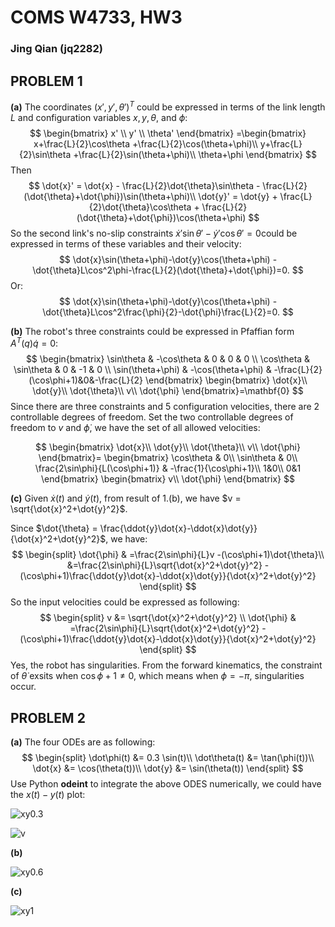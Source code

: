 # COMS W4733, HW3

### Jing Qian (jq2282)

## PROBLEM 1

**(a)** The coordinates $(x',y',\theta')^T$ could be expressed in terms of the link length $L$ and configuration variables $x, y, \theta,$ and $\phi$:
$$
\begin{bmatrix}
x' \\
y' \\
\theta' 
\end{bmatrix}  =\begin{bmatrix}
x+\frac{L}{2}\cos\theta +\frac{L}{2}\cos(\theta+\phi)\\
y+\frac{L}{2}\sin\theta +\frac{L}{2}\sin(\theta+\phi)\\
\theta+\phi 
\end{bmatrix}
$$
Then 
$$
\dot{x}' = \dot{x} - \frac{L}{2}\dot{\theta}\sin\theta - \frac{L}{2}(\dot{\theta}+\dot{\phi})\sin(\theta+\phi)\\
\dot{y}' = \dot{y} + \frac{L}{2}\dot{\theta}\cos\theta + \frac{L}{2}(\dot{\theta}+\dot{\phi})\cos(\theta+\phi)
$$
So the second link's no-slip constraints $\dot{x}'\sin\theta'-\dot{y}'\cos\theta' =0​$ could be expressed in terms of these variables and their velocity:
$$
\dot{x}\sin(\theta+\phi)-\dot{y}\cos(\theta+\phi) - \dot{\theta}L\cos^2\phi-\frac{L}{2}(\dot{\theta}+\dot{\phi})=0.
$$
Or:
$$
\dot{x}\sin(\theta+\phi)-\dot{y}\cos(\theta+\phi) - \dot{\theta}L\cos^2\frac{\phi}{2}-\dot{\phi}\frac{L}{2}=0.
$$


**(b)** The robot's three constraints could be expressed in Pfaffian form $A^T(q)\dot{q} = 0$:
$$
\begin{bmatrix} 
\sin\theta & -\cos\theta & 0 & 0 & 0 \\
\cos\theta & \sin\theta & 0 & -1 & 0 \\
\sin(\theta+\phi) & -\cos(\theta+\phi) & -\frac{L}{2}(\cos\phi+1)&0&-\frac{L}{2}
\end{bmatrix}
\begin{bmatrix}
\dot{x}\\
\dot{y}\\
\dot{\theta}\\
v\\
\dot{\phi}
\end{bmatrix}=\mathbf{0}
$$
Since there are three constraints and 5 configuration velocities, there are 2 controllable degrees of freedom. Set the two controllable degrees of freedom to $v$ and $\dot{\phi}$,  we have the set of all allowed velocities:

$$
\begin{bmatrix}
\dot{x}\\
\dot{y}\\
\dot{\theta}\\
v\\
\dot{\phi}
\end{bmatrix}=
\begin{bmatrix}
\cos\theta & 0\\
\sin\theta & 0\\
\frac{2\sin\phi}{L(\cos\phi+1)} & -\frac{1}{\cos\phi+1}\\
1&0\\
0&1
\end{bmatrix}
\begin{bmatrix}
v\\
\dot{\phi}
\end{bmatrix}
$$



**(c)** Given $\dot{x}(t)$ and $\dot{y}(t)$, from result of 1.(b), we have $v = \sqrt{\dot{x}^2+\dot{y}^2}$.

Since $\dot{\theta} = \frac{\ddot{y}\dot{x}-\ddot{x}\dot{y}}{\dot{x}^2+\dot{y}^2}​$, we have:
$$
\begin{split}
\dot{\phi} & =\frac{2\sin\phi}{L}v -(\cos\phi+1)\dot{\theta}\\
&=\frac{2\sin\phi}{L}\sqrt{\dot{x}^2+\dot{y}^2} - (\cos\phi+1)\frac{\ddot{y}\dot{x}-\ddot{x}\dot{y}}{\dot{x}^2+\dot{y}^2}
\end{split}
$$
So the input velocities could be expressed as following:
$$
\begin{split}
v &= \sqrt{\dot{x}^2+\dot{y}^2} \\
\dot{\phi} & =\frac{2\sin\phi}{L}\sqrt{\dot{x}^2+\dot{y}^2} - (\cos\phi+1)\frac{\ddot{y}\dot{x}-\ddot{x}\dot{y}}{\dot{x}^2+\dot{y}^2}
\end{split}
$$
Yes, the robot has singularities. From the forward kinematics, the constraint of $\dot{\theta}$ exsits when $\cos\phi+1 \neq 0$, which means when $\phi=-\pi$, singularities occur.



## PROBLEM 2

**(a)** The four ODEs are as following:
$$
\begin{split}
\dot\phi(t) &= 0.3 \sin(t)\\
\dot\theta(t) &= \tan(\phi(t))\\
\dot{x} &= \cos(\theta(t))\\
\dot{y} &= \sin(\theta(t))
\end{split}
$$
Use Python **odeint** to integrate the above ODES numerically, we could have the $x(t)-y(t)$ plot:

![xy0.3](/Users/mac/Desktop/Robotics/HW3/xy0.3.png)



![v](/Users/mac/Desktop/Robotics/HW3/v.png)



**(b)**

![xy0.6](/Users/mac/Desktop/Robotics/HW3/xy0.6.png)

**(c)**

![xy1](/Users/mac/Desktop/Robotics/HW3/xy1.png)